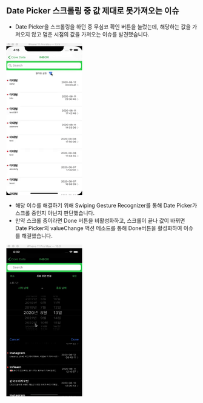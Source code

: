 ## Date Picker 스크롤링 중 값 제대로 못가져오는 이슈



- Date Picker을 스크롤링을 하던 중 무심코 확인 버튼을 눌렀는데, 해당하는 값을 가져오지 않고 멈춘 시점의 값을 가져오는 이슈를 발견했습니다.

<img src="./datepicker_scrolling.gif" width="200" height="400" />

- 해당 이슈를 해결하기 위해 Swiping Gesture Recognizer를 통해 Date Picker가 스크롤 중인지 아닌지 판단했습니다. 
- 만약 스크롤 중이라면 Done 버튼을 비활성화하고, 스크롤이 끝나 값이 바뀌면 Date Picker의 valueChange 액션 메소드를 통해 Done버튼을 활성화하여 이슈를 해결했습니다.



<img src="./datepicker_scrolling_solve.gif" width="200" height="400" />